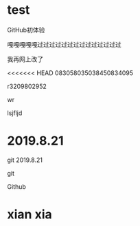 # test
GitHub初体验

嘎嘎嘎嘎嘎过过过过过过过过过过过过过过



我再网上改了

<<<<<<< HEAD
083058035038450834095

r3209802952

wr

lsjfljd 



# 2019.8.21 

git 2019.8.21


git

Github  

# xian xia 